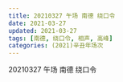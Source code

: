 ```yaml
---
title: 20210327 午场 南德 绕口令
date: 2021-03-27
updated: 2021-03-27
tags: [南德, 绕口令, 相声, 高峰] 
categories: (2021)辛丑年场次
---
```

20210327 午场 南德 绕口令



